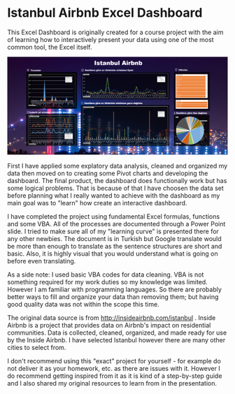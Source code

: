 # Istanbul Airbnb Excel Dashboard
This Excel Dashboard is originally created for a course project with the aim of learning how to interactively present your data using one of the most common tool, the Excel itself.

![Dashboard](dashboard.png)

First I have applied some explatory data analysis, cleaned and organized my data then moved on to creating some Pivot charts and developing the dashboard. The final product, the dashboard does functionally work but has some logical problems. That is because of that I have choosen the data set before planning what I really wanted to achieve with the dashboard as my main goal was to "learn" how create an interactive dashboard. 

I have completed the project using fundamental Excel formulas, functions and some VBA. All of the processes are documented through a Power Point slide. I tried to make sure all of my "learning curve" is presented there for any other newbies. The document is in Turkish but Google translate would be more than enough to translate as the sentence structures are short and basic. Also, it is highly visual that you would understand what is going on before even translating. 

As a side note: I used basic VBA codes for data cleaning. VBA is not something required for my work duties so my knowledge was limited. However I am familiar with programming languages. So there are probably better ways to fill and organize your data than removing them; but having good quality data was not within the scope this time.  

The original data source is from http://insideairbnb.com/istanbul . Inside Airbnb is a project that provides data on Airbnb's impact on residential communities. Data is collected, cleaned, organized, and made ready for use by the Inside Airbnb. I have selected Istanbul however there are many other cities to select from.

I don't recommend using this "exact" project for yourself - for example do not deliver it as your homework, etc. as there are issues with it. However I do recommend getting inspired from it as it is kind of a step-by-step guide and I also shared my original resources to learn from in the presentation.

